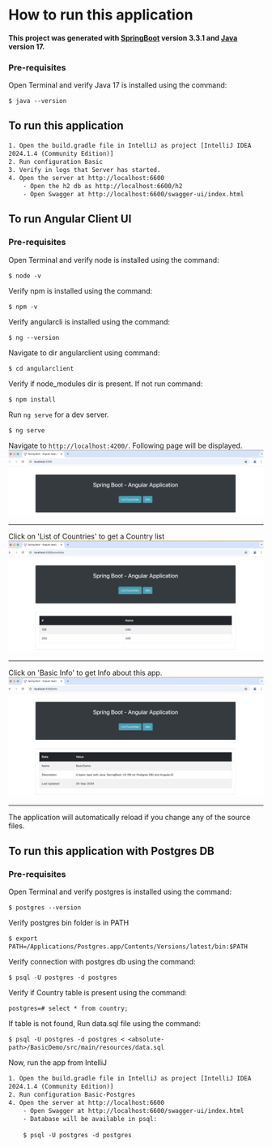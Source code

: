 # How to run this application

#### This project was generated with [SpringBoot](https://github.com/angular/angular-cli) version 3.3.1 and [Java](https://github.com/angular/angular-cli) version 17.

### Pre-requisites
    
Open Terminal and verify Java 17 is installed using the command:

    $ java --version

## To run this application

    1. Open the build.gradle file in IntelliJ as project [IntelliJ IDEA 2024.1.4 (Community Edition)]
    2. Run configuration Basic
    3. Verify in logs that Server has started.
    4. Open the server at http://localhost:6600
        - Open the h2 db as http://localhost:6600/h2
        - Open Swagger at http://localhost:6600/swagger-ui/index.html

## To run Angular Client UI

### Pre-requisites

Open Terminal and verify node is installed using the command:

    $ node -v

Verify npm is installed using the command:

    $ npm -v

Verify angularcli is installed using the command:

    $ ng --version

Navigate to dir angularclient using command:

    $ cd angularclient

Verify if node_modules dir is present. If not run command:

    $ npm install

Run `ng serve` for a dev server. 
    
    $ ng serve

Navigate to `http://localhost:4200/`. Following page will be displayed.
![Home Page](angularclient/assets/HomePage.png)
***
Click on 'List of Countries' to get a Country list
![Countries Page](angularclient/assets/Countries.png)
***
Click on 'Basic Info' to get Info about this app.
![Info Page](angularclient/assets/AppInfo.png)
***
The application will automatically reload if you change any of the source files.

## To run this application with Postgres DB

### Pre-requisites

Open Terminal and verify postgres is installed using the command:

    $ postgres --version

Verify postgres bin folder is in PATH

    $ export PATH=/Applications/Postgres.app/Contents/Versions/latest/bin:$PATH

Verify connection with postgres db using the command:

    $ psql -U postgres -d postgres

Verify if Country table is present using the command:

    postgres=# select * from country;

If table is not found, Run data.sql file using the command:

    $ psql -U postgres -d postgres < <absolute-path>/BasicDemo/src/main/resources/data.sql

Now, run the app from IntelliJ

    1. Open the build.gradle file in IntelliJ as project [IntelliJ IDEA 2024.1.4 (Community Edition)]
    2. Run configuration Basic-Postgres
    4. Open the server at http://localhost:6600
        - Open Swagger at http://localhost:6600/swagger-ui/index.html
        - Database will be available in psql:

        $ psql -U postgres -d postgres